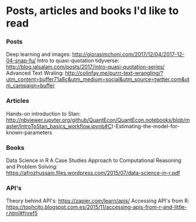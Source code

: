 # Posts, articles and books I'd like to read

### Posts
Deep learning and images: http://giorasimchoni.com/2017/12/04/2017-12-04-snap-fu/
Intro to quasi-quotation tidyverse: http://blog.jalsalam.com/posts/2017/intro-quasi-quotation-series/
Advanced Text Wraling: http://colinfay.me/purrr-text-wrangling/?utm_content=buffer71a8c&utm_medium=social&utm_source=twitter.com&utm_campaign=buffer

### Articles

Hands-on introduction to Stan: http://nbviewer.jupyter.org/github/QuantEcon/QuantEcon.notebooks/blob/master/IntroToStan_basics_workflow.ipynb#C)-Estimating-the-model-for-known-parameters

### Books

Data Science in R
A Case Studies Approach to
Computational Reasoning
and Problem Solving: https://afrozhussain.files.wordpress.com/2015/07/data-science-in-r.pdf

### API's

Theory behind API's: https://zapier.com/learn/apis/
Accessing API's from R: https://tophcito.blogspot.com.es/2015/11/accessing-apis-from-r-and-little-r.html#fnref5
